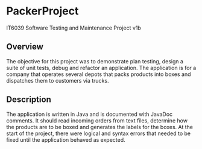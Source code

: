 # PackerProject
IT6039 Software Testing and Maintenance Project v1b

## Overview
The objective for this project was to demonstrate plan testing, design a suite of unit tests, debug and refactor an application.
The application is for a company that operates several depots that packs products into boxes and dispatches them to customers via trucks.

## Description
The application is written in Java and is documented with JavaDoc comments.
It should read incoming orders from text files, determine how the products are to be boxed and generates the labels for the boxes.
At the start of the project, there were logical and syntax errors that needed to be fixed until the application behaved as expected.
